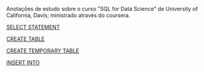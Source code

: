Anotações de estudo sobre o curso "SQL for Data Science" de University of California, Davis; ministrado através do coursera.

[SELECT STATEMENT](./select.sql)

[CREATE TABLE](./create_table.sql)

[CREATE TEMPORARY TABLE](./create_temporary_table.sql)

[INSERT INTO](./insert_into.sql)
